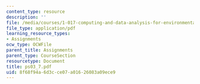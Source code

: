 ```yaml
---
content_type: resource
description: ''
file: /media/courses/1-017-computing-and-data-analysis-for-environmental-applications-fall-2003/8f68f94a6d3cce07a01626083a09ece9_ps03_7.pdf
file_type: application/pdf
learning_resource_types:
- Assignments
ocw_type: OCWFile
parent_title: Assignments
parent_type: CourseSection
resourcetype: Document
title: ps03_7.pdf
uid: 8f68f94a-6d3c-ce07-a016-26083a09ece9
---
```

